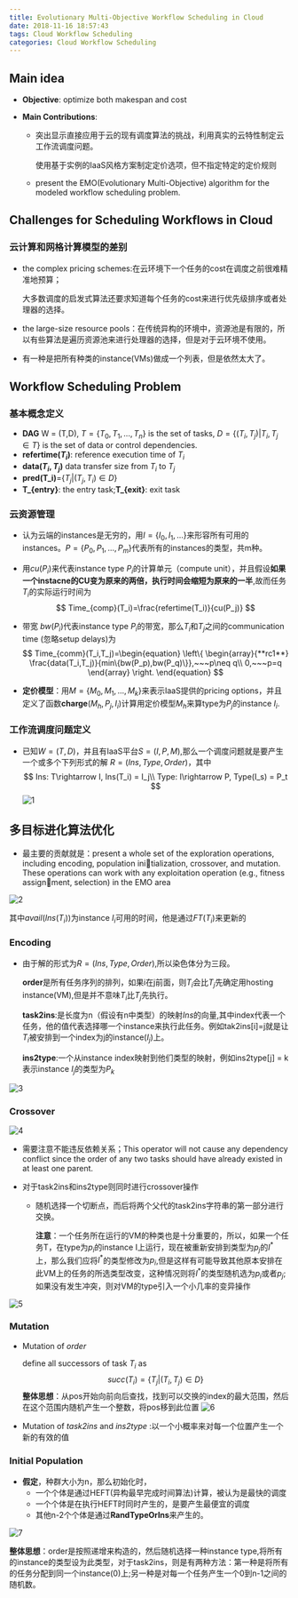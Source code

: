 ```yaml
---
title: Evolutionary Multi-Objective Workflow Scheduling in Cloud
date: 2018-11-16 18:57:43
tags: Cloud Workflow Scheduling
categories: Cloud Workflow Scheduling
---
```


## Main idea

* **Objective**: optimize both makespan and cost

* **Main Contributions**:

  * 突出显示直接应用于云的现有调度算法的挑战，利用真实的云特性制定云工作流调度问题。

    使用基于实例的IaaS风格方案制定定价选项，但不指定特定的定价规则

  * present the EMO(Evolutionary Multi-Objective) algorithm for the modeled workflow scheduling problem.

## Challenges for Scheduling Workflows in Cloud

### 云计算和网格计算模型的差别

* the complex pricing schemes:在云环境下一个任务的cost在调度之前很难精准地预算；

  大多数调度的启发式算法还要求知道每个任务的cost来进行优先级排序或者处理器的选择。

* the large-size resource pools：在传统异构的环境中，资源池是有限的，所以有些算法是遍历资源池来进行处理器的选择，但是对于云环境不使用。

* 有一种是把所有种类的instance(VMs)做成一个列表，但是依然太大了。

## Workflow Scheduling Problem

### 基本概念定义

* **DAG** W = (T,D), $T = \{T_0,T_1,...,T_n\}$ is the set of tasks, $D = \{(T_i,T_j)|T_i,T_j\in T\}$ is the set of data or control dependencies.
* **refertime($T_i$)**: reference execution time of $T_i$
* **data($T_i,T_j$)** data transfer size from $T_i$ to $T_j$
* **pred(T_i)**=$\{T_j|(T_j ,T_i)\in D\}$
*  **T_{entry}**: the entry task;**T_{exit}**: exit task 

### 云资源管理

* 认为云端的instances是无穷的，用$I=\{I_0,I_1,...\}$来形容所有可用的instances。$P =\{P_0,P_1,...,P_m\}$代表所有的instances的类型，共m种。

* 用$cu(P_i)$来代表instance type $P_i$的计算单元（compute unit），并且假设**如果一个instacne的CU变为原来的两倍，执行时间会缩短为原来的一半**,故而任务$T_i$的实际运行时间为
  $$
  Time_{comp}(T_i)=\frac{refertime(T_i)}{cu(P_j)}
  $$

* 带宽 $bw(P_i)$代表instance type $P_i$的带宽，那么$T_i$和$T_j$之间的communication time (忽略setup delays)为
  $$
  Time_{comm}(T_i,T_j)=\begin{equation}
  \left\{
  	\begin{array}{**rc1**}
  	\frac{data(T_i,T_j)}{min\{bw(P_p),bw(P_q)\}},~~~p\neq q\\
  	0,~~~p=q
  	\end{array}
  \right.
  \end{equation}
  $$

* **定价模型**：用$M=\{M_0,M_1,...,M_k\}$来表示IaaS提供的pricing options，并且定义了函数**charge**$(M_h,P_j,I_i)$计算用定价模型$M_h$来算type为$P_j$的instance $I_i$.

### 工作流调度问题定义

* 已知$W=(T,D)$，并且有IaaS平台$S=(I,P,M)$,那么一个调度问题就是要产生一个或多个下列形式的解 $R = (Ins, Type, Order)$，其中
  $$
  Ins: T\rightarrow I, Ins(T_i) = I_j\\
  Type: I\rightarrow P, Type(I_s) = P_t
  $$
  ![1](Evolutionary-Multi-Objective-Workflow-Scheduling-in-Cloud\1.png)


## 多目标进化算法优化

* 最主要的贡献就是：present a whole set of the exploration operations, including encoding, population initialization, crossover, and mutation. These operations can work with any exploitation operation (e.g., fitness assignment, selection) in the EMO area 

![2](Evolutionary-Multi-Objective-Workflow-Scheduling-in-Cloud\2.png)

其中$avail(Ins(T_i))$为instance $I_i$可用的时间，他是通过$FT(T_i)$来更新的

### Encoding

* 由于解的形式为$R = (Ins, Type, Order)$,所以染色体分为三段。

  **order**是所有任务序列的排列，如果i在j前面，则$T_i$会比$T_j$先确定用hosting instance(VM),但是并不意味$T_i$比$T_j$先执行。

  **task2ins**:是长度为n（假设有n中类型）的映射*Ins*的向量,其中index代表一个任务，他的值代表选择哪一个instance来执行此任务。例如tak2ins[i]=j就是让$T_i$被安排到一个index为j的instance($I_j$)上。

  **ins2type**:一个从instance index映射到他们类型的映射，例如ins2type[j] = k表示instance $I_j$的类型为$P_k$

![3](Evolutionary-Multi-Objective-Workflow-Scheduling-in-Cloud\3.png)

### Crossover

![4](Evolutionary-Multi-Objective-Workflow-Scheduling-in-Cloud\4.png)

* 需要注意不能违反依赖关系；This operator will not cause any dependency conflict since the order of any two tasks should have already existed in at least one parent.  

* 对于task2ins和ins2type则同时进行crossover操作

  * 随机选择一个切断点，而后将两个父代的task2ins字符串的第一部分进行交换。

    **注意**：一个任务所在运行的VM的种类也是十分重要的，所以，如果一个任务T，在type为$p_i$的instance I上运行，现在被重新安排到类型为$p_j$的$I^*$上，那么我们应将$I^*$的类型修改为$p_i$,但是这样有可能导致其他原本安排在此VM上的任务的所选类型改变，这种情况则将$I^*$的类型随机选为$p_i$或者$p_j$;如果没有发生冲突，则对VM的type引入一个小几率的变异操作

![5](Evolutionary-Multi-Objective-Workflow-Scheduling-in-Cloud\5.png)

### Mutation

* Mutation of *order*

  define all successors of task $T_i$ as
  $$
  succ(T_i)=\{T_j|(T_i,T_j)\in D\}
  $$
  **整体思想**：从pos开始向前向后查找，找到可以交换的index的最大范围，然后在这个范围内随机产生一个整数，将pos移到此位置
  ![6](Evolutionary-Multi-Objective-Workflow-Scheduling-in-Cloud\6.png)

* Mutation of *task2ins* and *ins2type* :以一个小概率来对每一个位置产生一个新的有效的值

### Initial Population

* **假定**，种群大小为n，那么初始化时，
  * 一个个体是通过HEFT(异构最早完成时间算法)计算，被认为是最快的调度
  * 一个个体是在执行HEFT时同时产生的，是要产生最便宜的调度
  * 其他n-2个个体是通过**RandTypeOrIns**来产生的。

![7](Evolutionary-Multi-Objective-Workflow-Scheduling-in-Cloud\7.png)

**整体思想**：order是按照递增来构造的，然后随机选择一种instance type,将所有的instance的类型设为此类型，对于task2ins，则是有两种方法：第一种是将所有的任务分配到同一个instance(0)上;另一种是对每一个任务产生一个0到n-1之间的随机数。